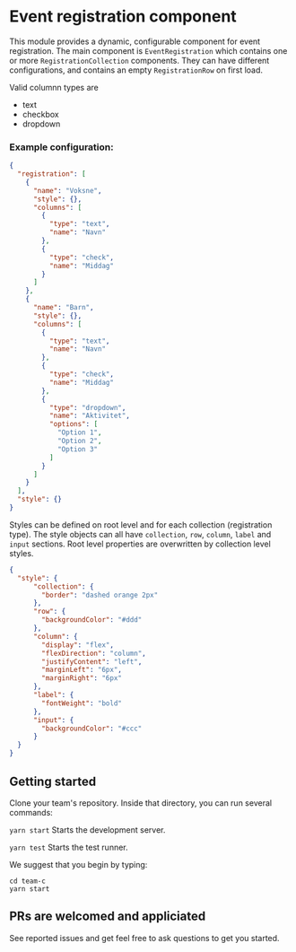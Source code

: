 # Event registration component

This module provides a dynamic, configurable component for event registration. The main component is `EventRegistration` which contains one or more `RegistrationCollection` components. They can have different configurations, and contains an empty `RegistrationRow` on first load.

Valid columnn types are
* text
* checkbox
* dropdown


### Example configuration:
```json
{
  "registration": [
    {
      "name": "Voksne",
      "style": {},
      "columns": [
        {
          "type": "text",
          "name": "Navn"
        },
        {
          "type": "check",
          "name": "Middag"
        }
      ]
    },
    {
      "name": "Barn",
      "style": {},
      "columns": [
        {
          "type": "text",
          "name": "Navn"
        },
        {
          "type": "check",
          "name": "Middag"
        },
        {
          "type": "dropdown",
          "name": "Aktivitet",
          "options": [
            "Option 1",
            "Option 2",
            "Option 3"
          ]
        }
      ]
    }
  ],
  "style": {}
}
```

Styles can be defined on root level and for each collection (registration type). The style objects can all have `collection`, `row`, `column`, `label` and `input` sections. Root level properties are overwritten by collection level styles.
```json
{
  "style": {
      "collection": {
        "border": "dashed orange 2px"
      },
      "row": {
        "backgroundColor": "#ddd"
      },
      "column": {
        "display": "flex",
        "flexDirection": "column",
        "justifyContent": "left",
        "marginLeft": "6px",
        "marginRight": "6px"
      },
      "label": {
        "fontWeight": "bold"
      },
      "input": {
        "backgroundColor": "#ccc"
      }
  }
}
```

## Getting started
Clone your team's repository.
Inside that directory, you can run several commands:

  `yarn start`
    Starts the development server.

  `yarn test`
    Starts the test runner.

We suggest that you begin by typing:

  ```
  cd team-c
  yarn start
  ```

## PRs are welcomed and appliciated
See reported issues and get feel free to ask questions to get you started.